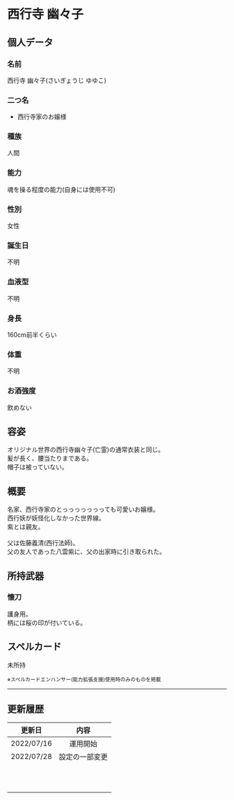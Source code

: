 # 西行寺 幽々子

## 個人データ
### 名前
西行寺 幽々子(さいぎょうじ ゆゆこ)

### 二つ名
- 西行寺家のお嬢様

### 種族
人間

### 能力
魂を操る程度の能力(自身には使用不可)

### 性別
女性

### 誕生日
不明

### 血液型
不明

### 身長
160cm前半くらい

### 体重
不明

### お酒強度
飲めない

## 容姿
オリジナル世界の西行寺幽々子(亡霊)の通常衣装と同じ。<br />
髪が長く、腰当たりまである。<br />
帽子は被っていない。<br />

## 概要
名家、西行寺家のとっっっっっっっても可愛いお嬢様。<br />
西行妖が妖怪化しなかった世界線。<br />
紫とは親友。<br />
<br />
父は佐藤義清(西行法師)。<br />
父の友人であった八雲紫に、父の出家時に引き取られた。

## 所持武器
### 懐刀
護身用。<br />
柄には桜の印が付いている。

## スペルカード
未所持

<sup>
※スペルカードエンハンサー(能力拡張支援)使用時のみのものを掲載
</sup>

***

## 更新履歴
| 更新日 | 内容 |
| :---: | :---: |
| 2022/07/16 | 運用開始 |
| 2022/07/28 | 設定の一部変更 |
| | |
| | |
| | |
| | |
| | |
| | |
| | |
| | |
| | |
| | |
| | |

